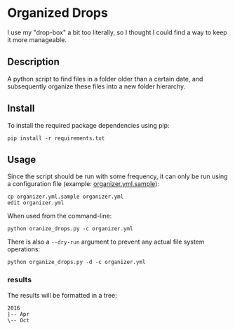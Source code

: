 # Organized Drops

I use my "drop-box" a bit too literally, so I thought I could find a way to
keep it more manageable.

## Description

A python script to find files in a folder older than a certain date, and
subsequently organize these files into a new folder hierarchy.

## Install

To install the required package dependencies using pip:

    pip install -r requirements.txt

## Usage

Since the script should be run with some frequency, it can only be run using a
configuration file (example: [organizer.yml.sample](./organizer.yml.sample)):

    cp organizer.yml.sample organizer.yml
    edit organizer.yml

When used from the command-line:

    python oranize_drops.py -c organizer.yml

There is also a `--dry-run` argument to prevent any actual file system
operations:

    python organize_drops.py -d -c organizer.yml

### results

The results will be formatted in a tree:

    2016
    |-- Apr
    \-- Oct
